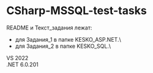 # CSharp-MSSQL-test-tasks

README и Текст_задания лежат:
- для Задания_1 в папке KESKO_ASP.NET.\
- для Задания_2 в папке KESKO_SQL.\

VS 2022\
.NET 6.0.201

